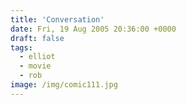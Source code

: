 ```yaml
---
title: 'Conversation'
date: Fri, 19 Aug 2005 20:36:00 +0000
draft: false
tags:
  - elliot
  - movie
  - rob
image: /img/comic111.jpg
---
```


